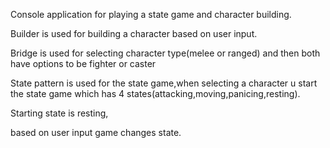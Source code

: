 Console application for playing a state game and character building.

Builder is used for building a character based on user input.

Bridge is used for selecting character type(melee or ranged) and then both have options to be fighter or caster

State pattern is used for the state game,when selecting a character u start the state game which has 4 states(attacking,moving,panicing,resting).

Starting state is resting,

based on user input game changes state.
